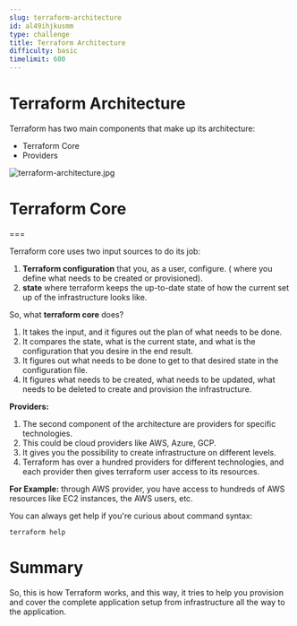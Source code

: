 ```yaml
---
slug: terraform-architecture
id: al49ihjkusmm
type: challenge
title: Terraform Architecture
difficulty: basic
timelimit: 600
---
```

Terraform Architecture
===

Terraform has two main components that make up its architecture:

- Terraform Core
- Providers

![terraform-architecture.jpg](/assets/tracks/bvsiawzhdaxu/a53d2b45ae2c1b3ade97cafe7e218a69)

# Terraform Core
===

Terraform core uses two input sources to do its job:
1. **Terraform configuration** that you, as a user, configure. ( where you define what needs to be created or provisioned).
2. **state** where terraform keeps the up-to-date state of how the current set up of the infrastructure looks like.

So, what **terraform core** does?
1. It takes the input, and it figures out the plan of what needs to be done.
2. It compares the state, what is the current state, and what is the configuration that you desire in the end result.
3. It figures out what needs to be done to get to that desired state in the configuration file.
4. It figures what needs to be created, what needs to be updated, what needs to be deleted to create and provision the infrastructure.

**Providers:**
1. The second component of the architecture are providers for specific technologies.
2. This could be cloud providers like AWS, Azure, GCP.
3. It gives you the possibility to create infrastructure on different levels.
4. Terraform has over a hundred providers for different technologies, and each provider then gives terraform user access to its resources.

**For Example:** through AWS provider, you have access to hundreds of AWS resources like EC2 instances, the AWS users, etc.

You can always get help if you're curious about command syntax:
```
terraform help
```


Summary
===

So, this is how Terraform works, and this way, it tries to help you provision and cover the complete application setup from infrastructure all the way to the application.
